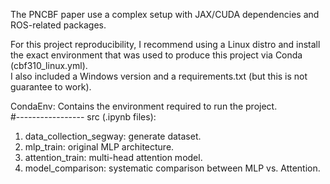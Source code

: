 The PNCBF paper use a complex setup with JAX/CUDA dependencies and ROS-related packages. 

For this project reproducibility, I recommend using a Linux distro and install the exact environment that was used to produce this project via Conda (cbf310_linux.yml).\
I also included a Windows version and a requirements.txt (but this is not guarantee to work).


CondaEnv: Contains the environment required to run the project. \
#-----------------
src (.ipynb files):
1. data_collection_segway: generate dataset.
2. mlp_train: original MLP architecture.
3. attention_train: multi-head attention model.
4. model_comparison: systematic comparison between MLP vs. Attention.